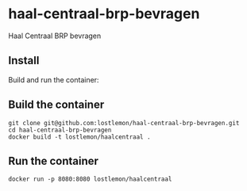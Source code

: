 # haal-centraal-brp-bevragen
Haal Centraal BRP bevragen

Install
-------

Build and run the container:


Build the container
-------------------

```
git clone git@github.com:lostlemon/haal-centraal-brp-bevragen.git
cd haal-centraal-brp-bevragen
docker build -t lostlemon/haalcentraal .
```


Run the container
-----------------

```
docker run -p 8080:8080 lostlemon/haalcentraal
```
